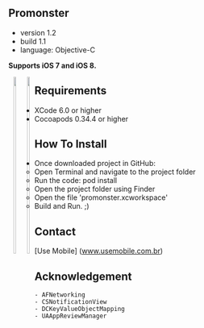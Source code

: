## Promonster
- version 1.2
- build 1.1
- language: Objective-C

**Supports iOS 7 and iOS 8.**


<div style="float: left; text-align: center">
<img src="https://raw.githubusercontent.com/usemobile/promonster_ios/master/Screenshots/1.png" width="30%"></img>
&nbsp;
<img src="https://raw.githubusercontent.com/usemobile/promonster_ios/master/Screenshots/2.png" width="30%"></img>

</div>


## Requirements
- XCode 6.0 or higher
- Cocoapods 0.34.4 or higher

## How To Install
  - Once downloaded project in GitHub:
	- Open Terminal and navigate to the project folder
	- Run the code: pod install
	- Open the project folder using Finder
	- Open the file 'promonster.xcworkspace'
	- Build and Run. ;)

## Contact
[Use Mobile] (www.usemobile.com.br)

## Acknowledgement
	- AFNetworking
	- CSNotificationView
	- DCKeyValueObjectMapping
	- UAAppReviewManager
